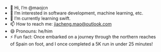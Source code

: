 - 👋 Hi, I’m @maojcn
- 👀 I’m interested in software development, machine learning, etc.
- 🌱 I’m currently learning swift.
- 📫 How to reach me: jiacheng.mao@outlook.com
- 😄 Pronouns: he/him
- ⚡ Fun fact: Once embarked on a journey through the northern reaches of Spain on foot, and I once completed a 5K run in under 25 minutes!

<!---
maojcn/maojcn is a ✨ special ✨ repository because its `README.md` (this file) appears on your GitHub profile.
You can click the Preview link to take a look at your changes.
--->
